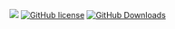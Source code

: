 ![](https://github.com/sunkafei/coffeedb/actions/workflows/main.yml/badge.svg?event=push)
[![GitHub license](https://img.shields.io/badge/license-MIT-blue.svg)](https://raw.githubusercontent.com/nlohmann/json/master/LICENSE.MIT)
[![GitHub Downloads](https://img.shields.io/github/downloads/nlohmann/json/total)](https://github.com/sunkafei/coffeedb/releases)
